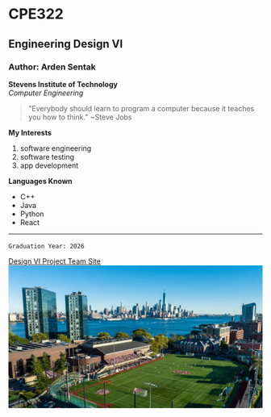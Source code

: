 # CPE322
## Engineering Design VI
### Author: Arden Sentak
**Stevens Institute of Technology**
<br/>
*Computer Engineering*
> "Everybody should learn to program a computer because it teaches you how to think." ~Steve Jobs

**My Interests**
1. software engineering
2. software testing
3. app development

**Languages Known**
- C++
- Java
- Python
- React

--- 

`Graduation Year: 2026`

[Design VI Project Team Site](https://sites.google.com/stevens.edu/githubguardians/home)
<br/>
![Image of Stevens Institute of Technology](https://github.com/ardensentak/CPE322/blob/main/stevensImage.jpg)
